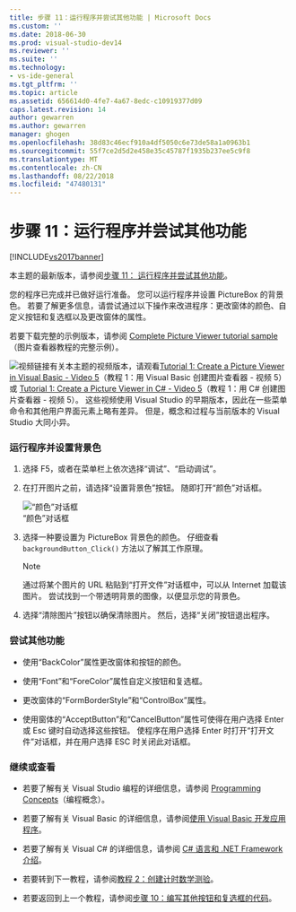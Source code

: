 ```yaml
---
title: 步骤 11：运行程序并尝试其他功能 | Microsoft Docs
ms.custom: ''
ms.date: 2018-06-30
ms.prod: visual-studio-dev14
ms.reviewer: ''
ms.suite: ''
ms.technology:
- vs-ide-general
ms.tgt_pltfrm: ''
ms.topic: article
ms.assetid: 656614d0-4fe7-4a67-8edc-c10919377d09
caps.latest.revision: 14
author: gewarren
ms.author: gewarren
manager: ghogen
ms.openlocfilehash: 38d83c46ecf910a4df5050c6e73de58a1a0963b1
ms.sourcegitcommit: 55f7ce2d5d2e458e35c45787f1935b237ee5c9f8
ms.translationtype: MT
ms.contentlocale: zh-CN
ms.lasthandoff: 08/22/2018
ms.locfileid: "47480131"
---
```

# <a name="step-11-run-your-program-and-try-other-features"></a>步骤 11：运行程序并尝试其他功能
[!INCLUDE[vs2017banner](../includes/vs2017banner.md)]

本主题的最新版本，请参阅[步骤 11： 运行程序并尝试其他功能](https://docs.microsoft.com/visualstudio/ide/step-11-run-your-program-and-try-other-features)。  
  
您的程序已完成并已做好运行准备。 您可以运行程序并设置 PictureBox 的背景色。 若要了解更多信息，请尝试通过以下操作来改进程序：更改窗体的颜色、自定义按钮和复选框以及更改窗体的属性。  
  
 若要下载完整的示例版本，请参阅 [Complete Picture Viewer tutorial sample](http://code.msdn.microsoft.com/Complete-Picture-Viewer-7d91d3a8)（图片查看器教程的完整示例）。  
  
 ![视频链接](../data-tools/media/playvideo.gif "PlayVideo")有关本主题的视频版本，请观看[Tutorial 1: Create a Picture Viewer in Visual Basic - Video 5](http://go.microsoft.com/fwlink/?LinkId=205216)（教程 1：用 Visual Basic 创建图片查看器 - 视频 5）或 [Tutorial 1: Create a Picture Viewer in C# - Video 5](http://go.microsoft.com/fwlink/?LinkId=205206)（教程 1：用 C# 创建图片查看器 - 视频 5）。 这些视频使用 Visual Studio 的早期版本，因此在一些菜单命令和其他用户界面元素上略有差异。 但是，概念和过程与当前版本的 Visual Studio 大同小异。  
  
### <a name="to-run-your-program-and-set-the-background-color"></a>运行程序并设置背景色  
  
1.  选择 F5，或者在菜单栏上依次选择“调试”、“启动调试”。  
  
2.  在打开图片之前，请选择“设置背景色”按钮。 随即打开“颜色”对话框。  
  
     ![“颜色”对话框](../ide/media/express-colordialog.png "Express_ColorDialog")  
“颜色”对话框  
  
3.  选择一种要设置为 PictureBox 背景色的颜色。 仔细查看 `backgroundButton_Click()` 方法以了解其工作原理。  
  
    > [!NOTE]
    >  通过将某个图片的 URL 粘贴到“打开文件”对话框中，可以从 Internet 加载该图片。 尝试找到一个带透明背景的图像，以便显示您的背景色。  
  
4.  选择“清除图片”按钮以确保清除图片。 然后，选择“关闭”按钮退出程序。  
  
### <a name="to-try-other-features"></a>尝试其他功能  
  
-   使用“BackColor”属性更改窗体和按钮的颜色。  
  
-   使用“Font”和“ForeColor”属性自定义按钮和复选框。  
  
-   更改窗体的“FormBorderStyle”和“ControlBox”属性。  
  
-   使用窗体的“AcceptButton”和“CancelButton”属性可使得在用户选择 Enter 或 Esc 键时自动选择这些按钮。 使程序在用户选择 Enter 时打开“打开文件”对话框，并在用户选择 ESC 时关闭此对话框。  
  
### <a name="to-continue-or-review"></a>继续或查看  
  
-   若要了解有关 Visual Studio 编程的详细信息，请参阅 [Programming Concepts](http://msdn.microsoft.com/library/65c12cca-af4f-4017-886e-2dbc00a189d6)（编程概念）。  
  
-   若要了解有关 Visual Basic 的详细信息，请参阅[使用 Visual Basic 开发应用程序](http://msdn.microsoft.com/library/1e1c0c81-6d95-4167-a98b-44b1efb6d25f)。  
  
-   若要了解有关 Visual C# 的详细信息，请参阅 [C# 语言和 .NET Framework 介绍](http://msdn.microsoft.com/library/0a2dff4e-cd84-42ff-8141-e89889b24081)。  
  
-   若要转到下一教程，请参阅[教程 2：创建计时数学测验](../ide/tutorial-2-create-a-timed-math-quiz.md)。  
  
-   若要返回到上一个教程，请参阅[步骤 10：编写其他按钮和复选框的代码](../ide/step-10-write-code-for-additional-buttons-and-a-check-box.md)。



